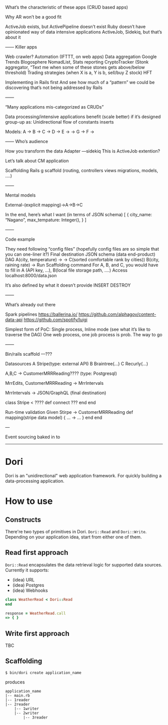 What’s the characteristic of these apps (CRUD based apps)

Why AR won’t be a good fit


ActiveJob exists, but ActivePipeline doesn’t exist 
Ruby doesn’t have opinionated way of data intensive applications
ActiveJob, Sidekiq, but that’s about it

——
Killer apps

Web crawler?
Automation (IFTTT, on web apps)
Data aggregation 
Google Trends
Blogosphere
NomadList, Stats reporting
CryptoTracker (Stonk aggregator, “Text me when some of these stones gets above/below threshold)
Trading strategies (when X is a, Y is b, sell/buy Z stock) HFT 

Implementing in Rails first
And see how much of a “pattern” we could be discovering that’s not being addressed by Rails



——

“Many applications mis-categorized as CRUDs”

Data processing/intensive applications benefit (scale better) if it’s designed group-up as:
Unidirectional flow of constants inserts

Models:
 A -> B -> C -> D
     -> E ->
                    -> G
     -> F ->

——
Who’s audience

How you transform the data
Adapter —sidekiq 
This is ActiveJob extention?


Let’s talk about CM application


Scaffolding 
Rails g scaffold (routing, controllers views migrations, models, ….)

——

Mental models

External-(explicit mapping)->A->B->C

In the end, here’s what I want (in terms of JSON schema)
[
  {
     city_name: “Nagano”,
     max_tempature: Integer(),
  }
]

——

Code example

They need following “config files” (hopefully config files are so simple that you can one-liner it?)
Final destination JSON schema (data end-product)
DAG
    A(city, temperature) ->
                                              -> C(sorted comfortable rank by cities))
    B(city, raining rate) -> 
Run Scaffolding command
For A, B, and C, you would have to fill in A (API key, …), B(local file storage path, ….)
Access localhost:8000/data.json

It’s also defined by what it doesn’t provide
INSERT
DESTROY



——

What’s already out there

Spark pipelines
https://ballerina.io/
https://github.com/alphagov/content-data-api
https://github.com/spotify/luigi




Simplest form of PoC:
Single process, Inline mode (see what it’s like to traverse the DAG)
One web process, one job process is prob. The way to go



——

Bin/rails scaffold —??? 

Datasources
 A Stripe(type: external API)
 B Braintree(…)
 C Recurly(…)

 A,B,C -> CustomerMRRReading???? (type: Postgresql)

 MrrEdits, CustomerMRRReading -> MrrIntervals

 MrrIntervals -> JSON/GraphQL (final destination)

class Stripe < ????
  def connect
    ???
  end
end

Run-time validation 
Given Stirpe -> CustomerMRRReading
  def mapping(stripe data model)
    {
      … -> …
    }
  end
end

 —

Event sourcing baked in to 

----

# Dori
Dori is an "unidirectional" web application framework. For quickly building a data-processing application.

# How to use

## Constructs

There're two types of primitives in Dori. `Dori::Read` and `Dori::Write`.
Depending on your application idea, start from either one of them.

## Read first approach

`Dori::Read` encapsulates the data retrieval logic for supported data sources.
Currently it supports:

- (idea) URL
- (idea) Postgres
- (idea) Webhooks

```ruby
class WeatherRead < Dori::Read
end
```

```ruby
response = WeatherRead.call
=> { }
```

## Write first approach

TBC

## Scaffolding

```
$ bin/dori create application_name
```

produces

```
application_name
|-- main.rb
|-- 1reader
|-- 2reader
    |-- 1writer
    |-- 2writer
        |-- 3reader
```
